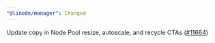 ```yaml
---
"@linode/manager": Changed
---
```


Update copy in Node Pool resize, autoscale, and recycle CTAs ([#11664](https://github.com/linode/manager/pull/11664))
